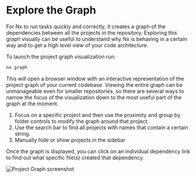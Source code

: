 # Explore the Graph

For Nx to run tasks quickly and correctly, it creates a graph of the dependencies between all the projects in the repository. Exploring this graph visually can be useful to understand why Nx is behaving in a certain way and to get a high level view of your code architecture.

To launch the project graph visualization run:

```bash
nx graph
```

This will open a browser window with an interactive representation of the project graph of your current codebase. Viewing the entire graph can be unmanageable even for smaller repositories, so there are several ways to narrow the focus of the visualization down to the most useful part of the graph at the moment.

1. Focus on a specific project and then use the proximity and group by folder controls to modify the graph around that project.
2. Use the search bar to find all projects with names that contain a certain string.
3. Manually hide or show projects in the sidebar

Once the graph is displayed, you can click on an individual dependency link to find out what specific file(s) created that dependency.

![Project Graph screenshot](../images/project-graph.svg)

